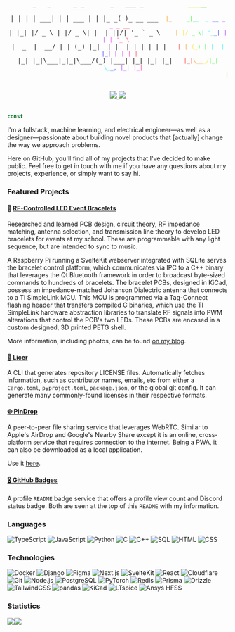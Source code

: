 <pre align="center">
 _   _      _ _       _   ___ _            <code style="color:#f5e836">____</code><code style="color:#3cf536">__</code>                      
| | | | ___| | | ___ | | |_ _( )_ __ ___  <code style="color:#f5a236">|_</code>    <code style="color:#3cf536">_|_</code><code style="color:#36f5e5">_  _</code> <code style="color:#3d47ff">__</code> <code style="color:#a83dff">_</code>   <code style="color:#ff3df9">_</code> <code style="color:#ff3d9e">_</code> <code style="color:#ff3d40">__</code>  
| |_| |/ _ \ | |/ _ \| |  | ||/| '_ ` _ \    <code style="color:#f5a236">|</code> <code style="color:#f5e836">|/</code> <code style="color:#3cf536">_ \</code><code style="color:#36f5e5">| '_</code><code style="color:#3d47ff">_|</code> <code style="color:#a83dff">| |</code> <code style="color:#ff3df9">|</code> <code style="color:#ff3d9e">'_</code> <code style="color:#ff3d40">\</code> 
|  _  |  __/ | | (_) |_|  | |  | | | | | |   <code style="color:#f53636">|</code> <code style="color:#f5a236">|</code> <code style="color:#f5e836">(_</code><code style="color:#3cf536">) |</code> <code style="color:#36f5e5">|</code>  <code style="color:#36f5e5">|</code> <code style="color:#3d47ff">|_</code><code style="color:#a83dff">| |</code> <code style="color:#ff3df9">|</code> <code style="color:#ff3d9e">|</code> <code style="color:#ff3d40">|</code>
|_| |_|\___|_|_|\___/(_) |___| |_| |_| |_|   <code style="color:#f53636">|_|</code><code style="color:#f5a236">\__</code><code style="color:#f5e836">_/</code><code style="color:#3cf536">|_|</code>   <code style="color:#36f5e5">\</code><code style="color:#36f5e5">_</code><code style="color:#3d47ff">_,</code> <code style="color:#a83dff">|_|</code> <code style="color:#ff3df9">|_</code><code style="color:#ff3d9e">|</code>
                                                           <code style="color:#3cf536">|</code><code style="color:#36f5e5">__</code><code style="color:#3d47ff">_/</code>       
</pre>

<div align="center">
  <a href="https://github.com/ttorynn/badges">
    <img src="https://badges.toryn.bio/views/ttorynn?color=000" />
  </a>
  <a href="https://discord.com/users/340324858405847042">
    <img src="https://badges.toryn.bio/discord/340324858405847042?color=000">
  </a>
</div>

<br />

```js
const
```

I'm a fullstack, machine learning, and electrical engineer—as well as a designer—passionate about building novel products that [actually] change the way we approach problems.

Here on GitHub, you'll find all of my projects that I've decided to make public. Feel free to get in touch with me if you have any questions about my projects, experience, or simply want to say hi.

### Featured Projects

#### 🔆 [RF-Controlled LED Event Bracelets](https://toryn.bio/blog)

Researched and learned PCB design, circuit theory, RF impedance matching, antenna selection, and transmission line theory to develop LED bracelets for events at my school. These are programmable with any light sequence, but are intended to sync to music.

A Raspberry Pi running a SvelteKit webserver integrated with SQLite serves the bracelet control platform, which communicates via IPC to a C++ binary that leverages the Qt Bluetooth framework in order to broadcast byte-sized commands to hundreds of bracelets. The bracelet PCBs, designed in KiCad, possess an impedance-matched Johanson Dialectric antenna that connects to a TI SimpleLink MCU. This MCU is programmed via a Tag-Connect flashing header that transfers compiled C binaries, which use the TI SimpleLink hardware abstraction libraries to translate RF signals into PWM alterations that control the PCB's two LEDs. These PCBs are encased in a custom designed, 3D printed PETG shell.

More information, including photos, can be found [on my blog](https://toryn.bio/blog).

#### [🪪 Licer](https://github.com/ttorynn/licer)

A CLI that generates repository LICENSE files. Automatically fetches information, such as contributor names, emails, etc from either a `Cargo.toml`, `pyproject.toml`, `package.json`, or the global git config. It can generate many commonly-found licenses in their respective formats.

#### [🌐 PinDrop](https://github.com/ttorynn/pindrop)

A peer-to-peer file sharing service that leverages WebRTC. Similar to Apple's AirDrop and Google's Nearby Share except it is an online, cross-platform service that requires connection to the internet. Being a PWA, it can also be downloaded as a local application.

Use it [here](https://pindrop.toryn.bio).

#### [🎖️ GitHub Badges](https://github.com/ttorynn/badges)

A profile `README` badge service that offers a profile view count and Discord status badge. Both are seen at the top of this `README` with my information.

### Languages

![TypeScript](https://img.shields.io/badge/-TypeScript-000?&logo=TypeScript)
![JavaScript](https://img.shields.io/badge/-JavaScript-000?&logo=JavaScript)
![Python](https://img.shields.io/badge/-Python-000?&logo=Python)
![C](https://img.shields.io/badge/-C-000?&logo=C)
![C++](https://img.shields.io/badge/-C++-000?&logo=c%2b%2b&logoColor=00599C)
![SQL](https://img.shields.io/badge/-SQL-000?&logo=MySQL)
![HTML](https://img.shields.io/badge/-HTML-000?&logo=HTML5)
![CSS](https://img.shields.io/badge/-CSS-000?&logo=CSS&logoColor=663399)

### Technologies

![Docker](https://img.shields.io/badge/-Docker-000?&logo=Docker)
![Django](https://img.shields.io/badge/-Django-000?&logo=Django&logoColor=092E20)
![Figma](https://img.shields.io/badge/-Figma-000?&logo=Figma)
![Next.js](https://img.shields.io/badge/-Next.js-000?&logo=Next.js)
![SvelteKit](https://img.shields.io/badge/-SvelteKit-000?&logo=Svelte)
![React](https://img.shields.io/badge/-React-000?&logo=React)
![Cloudflare](https://img.shields.io/badge/-Cloudflare-000?&logo=Cloudflare)
![Git](https://img.shields.io/badge/-Git-000?&logo=Git)
![Node.js](https://img.shields.io/badge/-Node.js-000?&logo=Node.js)
![PostgreSQL](https://img.shields.io/badge/-PostgreSQL-000?&logo=PostgreSQL)
![PyTorch](https://img.shields.io/badge/-PyTorch-000?&logo=PyTorch)
![Redis](https://img.shields.io/badge/-Redis-000?&logo=Redis)
![Prisma](https://img.shields.io/badge/-Prisma-000?&logo=Prisma)
![Drizzle](https://img.shields.io/badge/-Drizzle-000?&logo=Drizzle)
![TailwindCSS](https://img.shields.io/badge/-TailwindCSS-000?&logo=TailwindCSS)
![pandas](https://img.shields.io/badge/-pandas-000?&logo=pandas)
![KiCad](https://img.shields.io/badge/-KiCad-000?&logo=KiCad&logoColor=314CB0)
![LTspice](https://img.shields.io/badge/-LTspice-000?&logo=LTspice&logoColor=900028)
![Ansys HFSS](https://img.shields.io/badge/-Ansys%20HFSS-000?&logo=Ansys)

### Statistics

<img src="https://github-readme-stats.vercel.app/api?username=ttorynn&show_icons=true&bg_color=000&text_color=fff&icon_color=fff&hide_border=true&hide_rank=true&hide_title=true&border_radius=0" /><img src="https://github-readme-stats.vercel.app/api/top-langs/?username=ttorynn&bg_color=000&hide_border=true&title_color=fff&text_color=fff&layout=compact&border_radius=0" />
